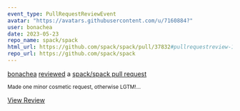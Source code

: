 ```yaml
---
event_type: PullRequestReviewEvent
avatar: "https://avatars.githubusercontent.com/u/7160884?"
user: bonachea
date: 2023-05-23
repo_name: spack/spack
html_url: https://github.com/spack/spack/pull/37832#pullrequestreview-1438211738
repo_url: https://github.com/spack/spack
---
```


<a href='https://github.com/bonachea' target='_blank'>bonachea</a> <a href='https://github.com/spack/spack/pull/37832#pullrequestreview-1438211738' target='_blank'>reviewed</a> a <a href='https://github.com/spack/spack/pull/37832' target='_blank'>spack/spack pull request</a>

<small>Made one minor cosmetic request, otherwise LGTM!...</small>

<a href='https://github.com/spack/spack/pull/37832#pullrequestreview-1438211738' target='_blank'>View Review</a>